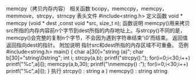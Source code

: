 memcpy（拷贝内存内容）
相关函数
bcopy，memccpy，memcpy，memmove，strcpy，strncpy
表头文件
#include<string.h>
定义函数
void * memcpy (void * dest ,const void *src, size_t n);
函数说明
memcpy()用来拷贝src所指的内存内容前n个字节到dest所指的内存地址上。与strcpy()不同的是，memcpy()会完整的复制n个字节，不会因为遇到字符串结束'\0'而结束。
返回值
返回指向dest的指针。
附加说明
指针src和dest所指的内存区域不可重叠。
范例
#include<string.h>
main()
{
char a[30]="string (a)";
char b[30]="string\0string";
int i;
strcpy(a,b);
printf("strcpy():");
for(i=0;i<30;i++)
printf("%c",a[i]);
memcpy(a,b,30);
printf("\nmemcpy() :");
for(i=0;i<30;i++)
printf("%c",a[i]);
}
执行
strcpy() : string a )
memcpy() : string string